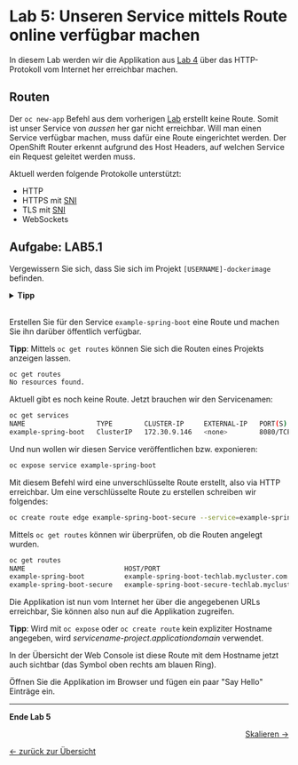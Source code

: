 # Lab 5: Unseren Service mittels Route online verfügbar machen

In diesem Lab werden wir die Applikation aus [Lab 4](04_deploy_dockerimage.md) über das HTTP-Protokoll vom Internet her erreichbar machen.

## Routen

Der `oc new-app` Befehl aus dem vorherigen [Lab](04_deploy_dockerimage.md) erstellt keine Route.
Somit ist unser Service von _aussen_ her gar nicht erreichbar.
Will man einen Service verfügbar machen, muss dafür eine Route eingerichtet werden.
Der OpenShift Router erkennt aufgrund des Host Headers, auf welchen Service ein Request geleitet werden muss.

Aktuell werden folgende Protokolle unterstützt:

- HTTP
- HTTPS mit [SNI](https://en.wikipedia.org/wiki/Server_Name_Indication)
- TLS mit [SNI](https://en.wikipedia.org/wiki/Server_Name_Indication)
- WebSockets

## Aufgabe: LAB5.1

Vergewissern Sie sich, dass Sie sich im Projekt `[USERNAME]-dockerimage` befinden.

<details><summary><b>Tipp</b></summary>oc project [USER]-dockerimage</details><br/>

Erstellen Sie für den Service `example-spring-boot` eine Route und machen Sie ihn darüber öffentlich verfügbar.

__Tipp__:
Mittels `oc get routes` können Sie sich die Routen eines Projekts anzeigen lassen.

```bash
oc get routes
No resources found.
```

Aktuell gibt es noch keine Route. Jetzt brauchen wir den Servicenamen:

```bash
oc get services
NAME                  TYPE        CLUSTER-IP     EXTERNAL-IP   PORT(S)                               AGE
example-spring-boot   ClusterIP   172.30.9.146   <none>        8080/TCP,8778/TCP,9000/TCP,9779/TCP   16m
```

Und nun wollen wir diesen Service veröffentlichen bzw. exponieren:

```bash
oc expose service example-spring-boot
```

Mit diesem Befehl wird eine unverschlüsselte Route erstellt, also via HTTP erreichbar.
Um eine verschlüsselte Route zu erstellen schreiben wir folgendes:

```bash
oc create route edge example-spring-boot-secure --service=example-spring-boot
```

Mittels `oc get routes` können wir überprüfen, ob die Routen angelegt wurden.

```bash
oc get routes
NAME                         HOST/PORT                                         PATH      SERVICES              PORT       TERMINATION   WILDCARD
example-spring-boot          example-spring-boot-techlab.mycluster.com                   example-spring-boot   8080-tcp                 None
example-spring-boot-secure   example-spring-boot-secure-techlab.mycluster.com            example-spring-boot   8080-tcp   edge          None
```

Die Applikation ist nun vom Internet her über die angegebenen URLs erreichbar, Sie können also nun auf die Applikation zugreifen.

__Tipp__:
Wird mit `oc expose` oder `oc create route` kein expliziter Hostname angegeben, wird _servicename-project.applicationdomain_ verwendet.

In der Übersicht der Web Console ist diese Route mit dem Hostname jetzt auch sichtbar (das Symbol oben rechts am blauen Ring).

Öffnen Sie die Applikation im Browser und fügen ein paar "Say Hello" Einträge ein.

---

__Ende Lab 5__

<p width="100px" align="right"><a href="06_scale.md">Skalieren →</a></p>

[← zurück zur Übersicht](../README.md)
